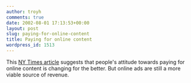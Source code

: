 ```yaml
---
author: troyh
comments: true
date: 2002-08-01 17:13:53+00:00
layout: post
slug: paying-for-online-content
title: Paying for online content
wordpress_id: 1513
---
```


This [NY Times article](http://www.nytimes.com/2002/08/01/technology/01ONLI.html) suggests that people's attitude towards paying for online content is changing for the better. But online ads are still a more viable source of revenue.
